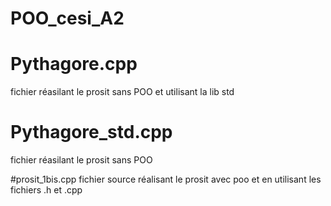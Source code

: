 # POO_cesi_A2

# Pythagore.cpp
fichier réasilant le prosit sans POO et utilisant la lib std

# Pythagore_std.cpp
fichier réasilant le prosit sans POO 

#prosit_1bis.cpp
fichier source réalisant le prosit avec poo et en utilisant les fichiers .h et .cpp
